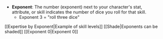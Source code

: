 - **Exponent**: The number (exponent) next to your character's stat, attribute, or skill indicates the number of dice you roll for that skill. 
	- Exponent 3 = "roll three dice"

[[Expertise by Exponent|Example of skill levels]]
[[Shade|Exponents can be shaded]]
[[Exponent 0|Exponent 0]]


